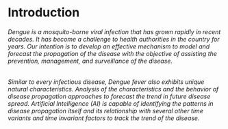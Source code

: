 # Introduction
###### Dengue is a mosquito-borne viral infection that has grown rapidly in recent decades. It has become a challenge to health authorities in the country for years. Our intention is to develop an effective mechanism to model and forecast the propagation of the disease with the objective of assisting the prevention, management, and surveillance of the disease.
###### Similar to every infectious disease, Dengue fever also exhibits unique natural characteristics. Analysis of the characteristics and the behavior of disease propagation approaches to forecast the trend in future disease spread. Artificial Intelligence (AI) is capable of identifying the patterns in disease propagation itself and its relationship with several other time variants and time invariant factors to track the trend of the disease.


